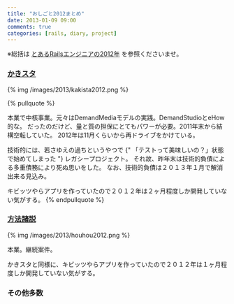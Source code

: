 ```yaml
---
title: "おしごと2012まとめ"
date: 2013-01-09 09:00
comments: true
categories: [rails, diary, project]
---
```


※総括は [とあるRailsエンジニアの2012年](/blog/2013/01/09/summary-of-2012) を参照くださいませ。

### [かきスタ](http://kakista.jp)

{% img /images/2013/kakista2012.png %}

{% pullquote %}

本業で中核事業。元々はDemandMediaモデルの実践。DemandStudioとeHow的な。
だったのだけど、量と質の担保にとてもパワーが必要。2011年末から結構空転していた。
2012年は11月くらいから再ドライブをかけている。

技術的には、若さゆえの過ちというやつで {" 「テストって美味しいの？」状態で始めてしまった "} レガシープロジェクト。
それ故、昨年末は技術的負債による多重債務により死ぬ思いをした。
なお、技術的負債は２０１３年１月で解消出来る見込み。

キビッツやらアプリを作っていたので２０１２年は２ヶ月程度しか開発していない気がする。
{% endpullquote %}

### [方法諸説](http://houhou.info)

{% img /images/2013/houhou2012.png %}

本業。継続案件。

かきスタと同様に、キビッツやらアプリを作っていたので２０１２年は１ヶ月程度しか開発していない気がする。

### その他多数
